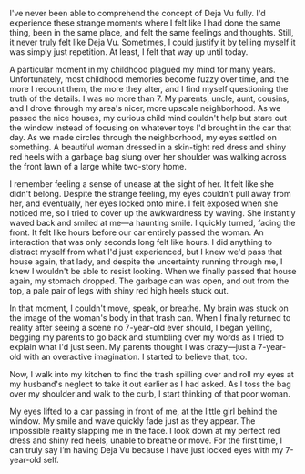 I've never been able to comprehend the concept of Deja Vu fully. I'd experience these strange moments where I felt like I had done the same thing, been in the same place, and felt the same feelings and thoughts. Still, it never truly felt like Deja Vu. Sometimes, I could justify it by telling myself it was simply just repetition. At least, I felt that way up until today.

A particular moment in my childhood plagued my mind for many years. Unfortunately, most childhood memories become fuzzy over time, and the more I recount them, the more they alter, and I find myself questioning the truth of the details. I was no more than 7. My parents, uncle, aunt, cousins, and I drove through my area's nicer, more upscale neighborhood. As we passed the nice houses, my curious child mind couldn't help but stare out the window instead of focusing on whatever toys I'd brought in the car that day. As we made circles through the neighborhood, my eyes settled on something. A beautiful woman dressed in a skin-tight red dress and shiny red heels with a garbage bag slung over her shoulder was walking across the front lawn of a large white two-story home.

I remember feeling a sense of unease at the sight of her. It felt like she didn't belong. Despite the strange feeling, my eyes couldn't pull away from her, and eventually, her eyes locked onto mine. I felt exposed when she noticed me, so I tried to cover up the awkwardness by waving. She instantly waved back and smiled at me—a haunting smile. I quickly turned, facing the front. It felt like hours before our car entirely passed the woman. An interaction that was only seconds long felt like hours. I did anything to distract myself from what I'd just experienced, but I knew we'd pass that house again, that lady, and despite the uncertainty running through me, I knew I wouldn't be able to resist looking. When we finally passed that house again, my stomach dropped. The garbage can was open, and out from the top, a pale pair of legs with shiny red high heels stuck out. 

In that moment, I couldn't move, speak, or breathe. My brain was stuck on the image of the woman's body in that trash can. When I finally returned to reality after seeing a scene no 7-year-old ever should, I began yelling, begging my parents to go back and stumbling over my words as I tried to explain what I'd just seen. My parents thought I was crazy—just a 7-year-old with an overactive imagination. I started to believe that, too.

Now, I walk into my kitchen to find the trash spilling over and roll my eyes at my husband's neglect to take it out earlier as I had asked. As I toss the bag over my shoulder and walk to the curb, I start thinking of that poor woman.

My eyes lifted to a car passing in front of me, at the little girl behind the window. My smile and wave quickly fade just as they appear. The impossible reality slapping me in the face. I look down at my perfect red dress and shiny red heels, unable to breathe or move. For the first time, I can truly say I’m having Deja Vu because I have just locked eyes with my 7-year-old self.